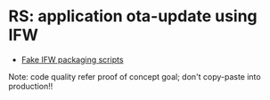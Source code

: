 # RS: application ota-update using IFW

- [Fake IFW packaging scripts](shell/README.md)

Note: code quality refer proof of concept goal; don't copy-paste into production!!
